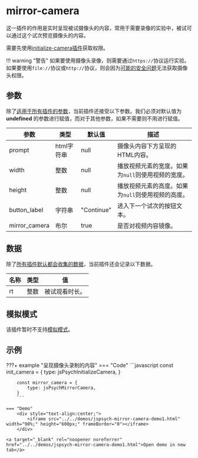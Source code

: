 # mirror-camera

这一插件的作用是实时呈现被试摄像头的内容，常用于需要录像的实验中，被试可以通过这个试次预览摄像头的内容。

需要先使用[initialize-camera插件](./initialize-camera.md)获取权限。

!!! warning "警告"
    如果要使用摄像头录像，则需要通过`https://`协议运行实验。如果要使用`file://`协议或`http://`协议，则会因为[可能的安全问题](https://blog.mozilla.org/webrtc/camera-microphone-require-https-in-firefox-68/)无法获取摄像头权限。

## 参数

除了[适用于所有插件的参数](../overview/plugins.md#parameters-available-in-all-plugins#_3)，当前插件还接受以下参数。我们必须对默认值为 **undefined** 的参数进行赋值，而对于其他参数，如果不需要则不用进行赋值。

参数 | 类型 | 默认值 | 描述 
----------|------|---------------|------------
prompt | html字符串 | null | 摄像头内容下方呈现的HTML内容。
width | 整数 | null | 播放视频元素的宽度。如果为`null`则使用视频的宽度。
height | 整数 | null | 播放视频元素的高度。如果为`null`则使用视频的高度。
button_label | 字符串 | "Continue" | 进入下一个试次的按钮文本。
mirror_camera | 布尔 | true | 是否对视频内容镜像。

## 数据

除了[所有插件默认都会收集的数据](../overview/plugins.md#_4)，当前插件还会记录以下数据。

| 名称 | 类型 | 值 |
-----|------|------
rt | 整数 | 被试观看时长。

## 模拟模式

该插件暂时不支持[模拟模式](../overview/simulation.md)。

## 示例

???+ example "呈现摄像头录制的内容"
    === "Code"
        ```javascript
        const init_camera = {
            type: jsPsychInitializeCamera,
        }

        const mirror_camera = {
            type: jsPsychMirrorCamera,
        }
        ```

    === "Demo"
        <div style="text-align:center;">
            <iframe src="../../demos/jspsych-mirror-camera-demo1.html" width="90%;" height="600px;" frameBorder="0"></iframe>
        </div>

    <a target="_blank" rel="noopener noreferrer" href="../../demos/jspsych-mirror-camera-demo1.html">Open demo in new tab</a>
